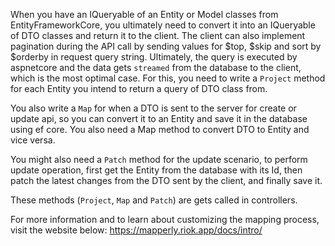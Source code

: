 When you have an IQueryable of an Entity or Model classes from EntityFrameworkCore, 
you ultimately need to convert it into an IQueryable of DTO classes and return it to the client.
The client can also implement pagination during the API call by sending values for $top, $skip and sort by $orderby in request query string.
Ultimately, the query is executed by aspnetcore and the data gets `streamed` from the database to the client, which is the most optimal case.
For this, you need to write a `Project` method for each Entity you intend to return a query of DTO class from.

You also write a `Map` for when a DTO is sent to the server for create or update api,
so you can convert it to an Entity and save it in the database using ef core.
You also need a Map method to convert DTO to Entity and vice versa.

You might also need a `Patch` method for the update scenario, to perform update operation, first get the Entity from the database with its Id,
then patch the latest changes from the DTO sent by the client, and finally save it.

These methods (`Project`, `Map` and `Patch`) are gets called in controllers.

For more information and to learn about customizing the mapping process, visit the website below:
https://mapperly.riok.app/docs/intro/